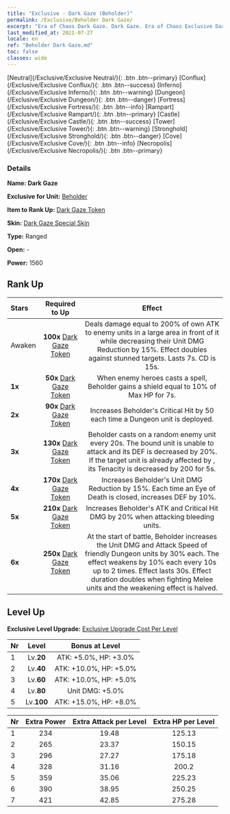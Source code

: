 ```yaml
---
title: "Exclusive - Dark Gaze (Beholder)"
permalink: /Exclusive/Beholder Dark Gaze/
excerpt: "Era of Chaos Dark Gaze. Dark Gaze. Era of Chaos Exclusive Dark Gaze. Beholder Exclusive."
last_modified_at: 2021-07-27
locale: en
ref: "Beholder Dark Gaze.md"
toc: false
classes: wide
---
```

 [Neutral](/Exclusive/Exclusive Neutral/){: .btn .btn--primary} [Conflux](/Exclusive/Exclusive Conflux/){: .btn .btn--success} [Inferno](/Exclusive/Exclusive Inferno/){: .btn .btn--warning} [Dungeon](/Exclusive/Exclusive Dungeon/){: .btn .btn--danger} [Fortress](/Exclusive/Exclusive Fortress/){: .btn .btn--info} [Rampart](/Exclusive/Exclusive Rampart/){: .btn .btn--primary} [Castle](/Exclusive/Exclusive Castle/){: .btn .btn--success} [Tower](/Exclusive/Exclusive Tower/){: .btn .btn--warning} [Stronghold](/Exclusive/Exclusive Stronghold/){: .btn .btn--danger} [Cove](/Exclusive/Exclusive Cove/){: .btn .btn--info} [Necropolis](/Exclusive/Exclusive Necropolis/){: .btn .btn--primary} 

### Details
 **Name: Dark Gaze** 

 **Exclusive for Unit:** [Beholder](/units/Beholder/) 

 **Item to Rank Up:** [Dark Gaze Token](/Items/con_990/)

 **Skin:** [Dark Gaze Special Skin](/Items/con_658/)

 **Type:** Ranged

 **Open:** -

 **Power:** 1560

## Rank Up

  |     Stars    |  Required to Up | Effect |
  |:-------------|:---------------:|:---------------:|
  |  Awaken  | **100x** [Dark Gaze Token](/Items/con_990/) | <Darksight> Deals damage equal to 200% of own ATK to enemy units in a large area in front of it while decreasing their Unit DMG Reduction by 15%. Effect doubles against stunned targets. Lasts 7s. CD is 15s. |
  | **1x** <i class="fas fa-star"/> | **50x** [Dark Gaze Token](/Items/con_990/) | When enemy heroes casts a spell, Beholder gains a shield equal to 10% of Max HP for 7s. |
  | **2x** <i class="fas fa-star"/> | **90x** [Dark Gaze Token](/Items/con_990/) | Increases Beholder's Critical Hit by 50 each time a Dungeon unit is deployed. |
  | **3x** <i class="fas fa-star"/> | **130x** [Dark Gaze Token](/Items/con_990/) | Beholder casts <Umbral Bind> on a random enemy unit every 20s. The bound unit is unable to attack and its DEF is decreased by 20%. If the target unit is already affected by <Mind Control>, its Tenacity is decreased by 200 for 5s. |
  | **4x** <i class="fas fa-star"/> | **170x** [Dark Gaze Token](/Items/con_990/) | Increases Beholder's Unit DMG Reduction by 15%. Each time an Eye of Death is closed, increases DEF by 10%. |
  | **5x** <i class="fas fa-star"/> | **210x** [Dark Gaze Token](/Items/con_990/) | Increases Beholder's ATK and Critical Hit DMG by 20% when attacking bleeding units. |
  | **6x** <i class="fas fa-star"/> | **250x** [Dark Gaze Token](/Items/con_990/) | <Unseen Blessing> At the start of battle, Beholder increases the Unit DMG and Attack Speed of friendly Dungeon units by 30% each. The effect weakens by 10% each every 10s up to 2 times. Effect lasts 30s. Effect duration doubles when fighting Melee units and the weakening effect is halved. |


## Level Up
 **Exclusive Level Upgrade:** [Exclusive Upgrade Cost Per Level](/Exclusive/ExclusiveUpgradeCostPerLevel/)

  |  Nr  |   Level  | Bonus at Level |
  |:-----|:--------:|:--------------:|
  | 1 | Lv.**20** | ATK: +5.0%, HP: +3.0% |
  | 2 | Lv.**40** | ATK: +10.0%, HP: +5.0% |
  | 3 | Lv.**60** | ATK: +10.0%, HP: +5.0% |
  | 4 | Lv.**80** | Unit DMG: +5.0% |
  | 5 | Lv.**100** | ATK: +15.0%, HP: +8.0% |


  |  Nr  |  Extra Power | Extra Attack per Level | Extra HP per Level |
  |:-----|:--------:|:--------:|:--------:|
  | 1 | 234 | 19.48 | 125.13 |
  | 2 | 265 | 23.37 | 150.15 |
  | 3 | 296 | 27.27 | 175.18 |
  | 4 | 328 | 31.16 | 200.2 |
  | 5 | 359 | 35.06 | 225.23 |
  | 6 | 390 | 38.95 | 250.25 |
  | 7 | 421 | 42.85 | 275.28 |


